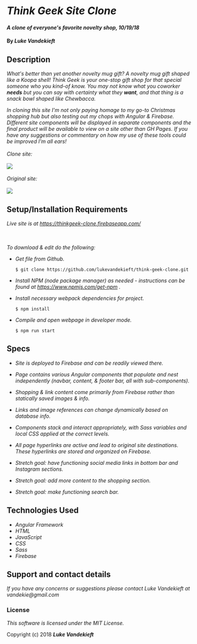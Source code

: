 # _Think Geek Site Clone_

#### _A clone of everyone's favorite novelty shop, 10/19/18_

#### By _**Luke Vandekieft**_

## Description

_What's better than yet another novelty mug gift? A novelty mug gift shaped like a Koopa shell! Think Geek is your one-stop gift shop for that special someone who you kind-of know. You may not know what you coworker **needs** but you can say with certainty what they **want**, and that thing is a snack bowl shaped like Chewbacca._

_In cloning this site I'm not only paying homage to my go-to Christmas shopping hub but also testing out my chops with Angular & Firebase. Different site components will be displayed in separate components and the final product will be available to view on a site other than GH Pages. If you have any suggestions or commentary on how my use of these tools could be improved I'm all ears!_
<br>
<br>
_Clone site:_
<br>
<br>
<kbd>
  <img src="https://github.com/lukevandekieft/thinkgeek-clone/blob/master/src/assets/images/siterun.gif">
</kbd>
<br>
<br>
_Original site:_
<br>
<br>
<kbd>
  <img src="https://github.com/lukevandekieft/thinkgeek-clone/blob/master/src/assets/images/original-site.gif">
</kbd>

## Setup/Installation Requirements

_Live site is at https://thinkgeek-clone.firebaseapp.com/_          
<br>
<br>

_To download & edit do the following:_

* _Get file from Github._

      $ git clone https://github.com/lukevandekieft/think-geek-clone.git

* _Install NPM (node package manager) as needed - instructions can be found at https://www.npmjs.com/get-npm ._

* _Install necessary webpack dependencies for project._

      $ npm install

* _Compile and open webpage in developer mode._

      $ npm run start


## Specs

* _Site is deployed to Firebase and can be readily viewed there._

* _Page contains various Angular components that populate and nest independently (navbar, content, & footer bar, all with sub-components)._

* _Shopping & link content come primarily from Firebase rather than statically saved images & info._

* _Links and image references can change dynamically based on database info._

* _Components stack and interact appropriately, with Sass variables and local CSS applied at the correct levels._

* _All page hyperlinks are active and lead to original site destinations. These hyperlinks are stored and organized on Firebase._

* _Stretch goal: have functioning social media links in bottom bar and Instagram sections._

* _Stretch goal: add more content to the shopping section._

* _Stretch goal: make functioning search bar._

## Technologies Used

* _Angular Framework_
* _HTML_
* _JavaScript_
* _CSS_
* _Sass_
* _Firebase_

## Support and contact details

_If you have any concerns or suggestions please contact Luke Vandekieft at vandekie@gmail.com_

### License

*This software is licensed under the MIT License.*

Copyright (c) 2018 **_Luke Vandekieft_**
